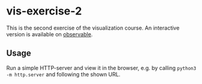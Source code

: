# vis-exercise-2
This is the second exercise of the visualization course. An interactive version is available on [observable](https://observablehq.com/@joshua-r/exercise-2-scatterplot-matrix).

## Usage
Run a simple HTTP-server and view it in the browser, e.g. by calling `python3 -m http.server` and following the shown URL.
